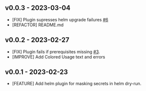 ## v0.0.3 - 2023-03-04

* [FIX] Plugin supresses helm upgrade failures [#6](https://github.com/Shivam0609/helm-mask-secrets/issues/6)
* [REFACTOR] README.md

## v0.0.2 - 2023-02-27

* [FIX] Plugin fails if prerequisites missing [#3](https://github.com/Shivam0609/helm-mask-secrets/issues/3).
* [IMPROVE] Add Colored Usage text and errors

## v0.0.1 - 2023-02-23

* [FEATURE] Add helm plugin for masking secrets in helm dry-run.